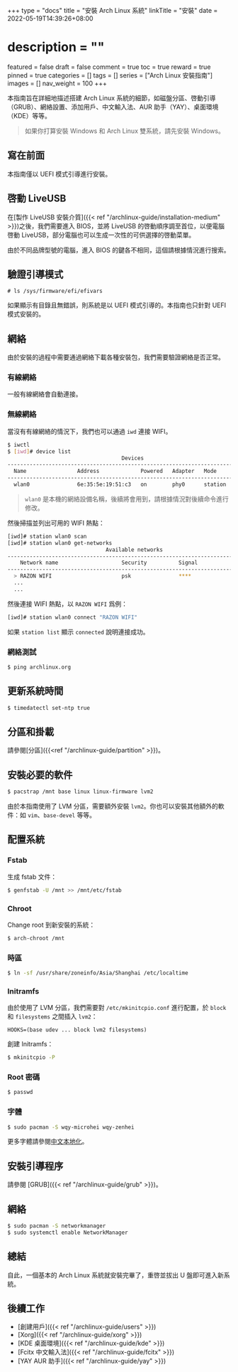 +++
type = "docs"
title = "安裝 Arch Linux 系統"
linkTitle = "安裝"
date = 2022-05-19T14:39:26+08:00
# description = ""
featured = false
draft = false
comment = true
toc = true
reward = true
pinned = true
categories = []
tags = []
series = ["Arch Linux 安裝指南"]
images = []
nav_weight = 100
+++

本指南旨在詳細地描述搭建 Arch Linux 系統的細節，如磁盤分區、啓動引導（GRUB）、網絡設置、添加用戶、中文輸入法、AUR 助手（YAY）、桌面環境（KDE）等等。

<!--more-->

> 如果你打算安裝 Windows 和 Arch Linux 雙系統，請先安裝 Windows。

## 寫在前面

本指南僅以 UEFI 模式引導進行安裝。

## 啓動 LiveUSB 

在[製作 LiveUSB 安裝介質]({{< ref "/archlinux-guide/installation-medium" >}})之後，我們需要進入 BIOS，並將 LiveUSB 的啓動順序調至首位，以便電腦啓動 LiveUSB，部分電腦也可以生成一次性的可供選擇的啓動菜單。

由於不同品牌型號的電腦，進入 BIOS 的鍵各不相同，這個請根據情況進行搜索。

## 驗證引導模式

```
# ls /sys/firmware/efi/efivars
```

如果顯示有目錄且無錯誤，則系統是以 UEFI 模式引導的。本指南也只針對 UEFI 模式安裝的。

## 網絡

由於安裝的過程中需要通過網絡下載各種安裝包，我們需要驗證網絡是否正常。

### 有線網絡

一般有線網絡會自動連接。

### 無線網絡

當沒有有線網絡的情況下，我們也可以通過 `iwd` 連接 WIFI。

```bash
$ iwctl
$ [iwd]# device list
                                    Devices                                    
--------------------------------------------------------------------------------
  Name                Address             Powered   Adapter   Mode      
--------------------------------------------------------------------------------
  wlan0               6e:35:5e:19:51:c3   on        phy0      station
```

> `wlan0` 是本機的網絡設備名稱，後續將會用到，請根據情況對後續命令進行修改。

然後掃描並列出可用的 WIFI 熱點：

```bash
[iwd]# station wlan0 scan
[iwd]# station wlan0 get-networks
                               Available networks                             
--------------------------------------------------------------------------------
    Network name                    Security          Signal
--------------------------------------------------------------------------------
  > RAZON WIFI                      psk               ****  
  ...
  ...
```

然後連接 WIFI 熱點，以 `RAZON WIFI` 爲例：

```bash
[iwd]# station wlan0 connect "RAZON WIFI"
```

如果 `station list` 顯示 `connected` 說明連接成功。

### 網絡測試

```bash
$ ping archlinux.org
```

## 更新系統時間

```bash
$ timedatectl set-ntp true
```

## 分區和掛載

請參閱[分區]({{<ref "/archlinux-guide/partition" >}})。

## 安裝必要的軟件

```bash
$ pacstrap /mnt base linux linux-firmware lvm2
```

由於本指南使用了 LVM 分區，需要額外安裝 `lvm2`。你也可以安裝其他額外的軟件：如 `vim`、`base-devel` 等等。

## 配置系統

### Fstab

生成 fstab 文件：

```bash
$ genfstab -U /mnt >> /mnt/etc/fstab
```

### Chroot

Change root 到新安裝的系統：

```bash
$ arch-chroot /mnt
```

### 時區

```bash
$ ln -sf /usr/share/zoneinfo/Asia/Shanghai /etc/localtime
```

### Initramfs

由於使用了 LVM 分區，我們需要對 `/etc/mkinitcpio.conf` 進行配置，於 `block` 和 `filesystems` 之間插入 `lvm2`：

```
HOOKS=(base udev ... block lvm2 filesystems)
```

創建 Initramfs：

```bash
$ mkinitcpio -P
```

### Root 密碼

```bash
$ passwd
```

### 字體

```bash
$ sudo pacman -S wqy-microhei wqy-zenhei
```

更多字體請參閱[中文本地化](https://wiki.archlinux.org/title/Localization/Chinese#Fonts)。

## 安裝引導程序

請參閱 [GRUB]({{< ref "/archlinux-guide/grub" >}})。

## 網絡

```bash
$ sudo pacman -S networkmanager
$ sudo systemctl enable NetworkManager
```

## 總結

自此，一個基本的 Arch Linux 系統就安裝完畢了，重啓並拔出 U 盤即可進入新系統。

## 後續工作

- [創建用戶]({{< ref "/archlinux-guide/users" >}})
- [Xorg]({{< ref "/archlinux-guide/xorg" >}})
- [KDE 桌面環境]({{< ref "/archlinux-guide/kde" >}})
- [Fcitx 中文輸入法]({{< ref "/archlinux-guide/fcitx" >}})
- [YAY AUR 助手]({{< ref "/archlinux-guide/yay" >}})
